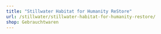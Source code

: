 ```yaml
---
title: "Stillwater Habitat for Humanity ReStore"
url: /stillwater/stillwater-habitat-for-humanity-restore/
shop: Gebrauchtwaren
---
```

